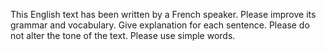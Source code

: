 This English text has been written by a French speaker. Please improve its grammar and vocabulary. Give explanation for each sentence. Please do not alter the tone of the text. Please use simple words.